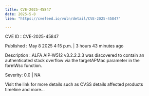 ```yaml
---
title: CVE-2025-45847
date: 2025-5-8
lien: "https://cvefeed.io/vuln/detail/CVE-2025-45847"

---
```


CVE ID : CVE-2025-45847

Published :  May 8
2025
4:15 p.m. | 3 hours
43 minutes ago

Description : ALFA AIP-W512 v3.2.2.2.3 was discovered to contain an authenticated stack overflow via the targetAPMac parameter in the formWsc function.

Severity: 0.0 | NA

Visit the link for more details
such as CVSS details
affected products
timeline
and more...
